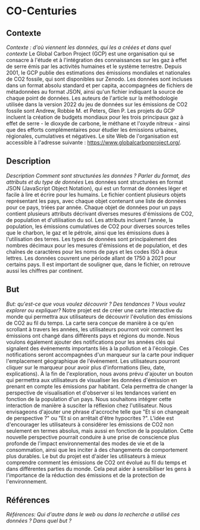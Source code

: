 # CO-Centuries
## Contexte
*Contexte : d'où viennent les données, qui les a créées et dans quel contexte*
Le Global Carbon Project (GCP) est une organisation qui se consacre à l'étude et à l'intégration des connaissances sur les gaz à effet de serre émis par les activités humaines et le système terrestre. Depuis 2001, le GCP publie des estimations des émissions mondiales et nationales de CO2 fossile, qui sont disponibles sur Zenodo. Les données sont incluses dans un format absolu standard et per capita, accompagnées de fichiers de métadonnées au format JSON, ainsi qu'un fichier indiquant la source de chaque point de données. Les auteurs de l'article sur la méthodologie utilisée dans la version 2022 du jeu de données sur les émissions de CO2 fossile sont Andrew, Robbie M. et Peters, Glen P.
Les projets du GCP incluent la création de budgets mondiaux pour les trois principaux gaz à effet de serre - le dioxyde de carbone, le méthane et l'oxyde nitreux - ainsi que des efforts complémentaires pour étudier les émissions urbaines, régionales, cumulatives et négatives. Le site Web de l'organisation est accessible à l'adresse suivante : https://www.globalcarbonproject.org/.
## Description
*Description Comment sont structurées les données ? Parler du format, des attributs et du type de données*
Les données sont structurées en format JSON (JavaScript Object Notation), qui est un format de données léger et facile à lire et écrire pour les humains. Le fichier contient plusieurs objets représentant les pays, avec chaque objet contenant une liste de données pour ce pays, triées par année.
Chaque objet de données pour un pays contient plusieurs attributs décrivant diverses mesures d'émissions de CO2, de population et d'utilisation du sol. Les attributs incluent l'année, la population, les émissions cumulatives de CO2 pour diverses sources telles que le charbon, le gaz et le pétrole, ainsi que les émissions dues à l'utilisation des terres.
Les types de données sont principalement des nombres décimaux pour les mesures d'émissions et de population, et des chaînes de caractères pour les noms de pays et les codes ISO à deux lettres. Les données couvrent une période allant de 1750 à 2021 pour certains pays.
Il est important de souligner que, dans le fichier, on retrouve aussi les chiffres par continent.
## But
*But: qu'est-ce que vous voulez découvrir ? Des tendances ? Vous voulez explorer ou expliquer?*
Notre projet est de créer une carte interactive du monde qui permettra aux utilisateurs de découvrir l'évolution des émissions de CO2 au fil du temps. La carte sera conçue de manière à ce qu'en scrollant à travers les années, les utilisateurs pourront voir comment les émissions ont changé dans différents pays et régions du monde.
Nous voulons également ajouter des notifications pour les années clés qui signalent des événements importants liés à la pollution et à l'écologie. Ces notifications seront accompagnées d'un marqueur sur la carte pour indiquer l'emplacement géographique de l'événement. Les utilisateurs pourront cliquer sur le marqueur pour avoir plus d'informations (lieu, date, explications).
À la fin de l'exploration, nous avons prévu d'ajouter un bouton qui permettra aux utilisateurs de visualiser les données d'émission en prenant en compte les émissions par habitant. Cela permettra de changer la perspective de visualisation et d'observer si les tendances varient en fonction de la population d'un pays. Nous souhaitons intégrer cette interaction de manière à susciter la réflexion chez l'utilisateur. Nous envisageons d'ajouter une phrase d'accroche telle que "Et si on changeait de perspective ?" ou "Et si on arrêtait d'être hypocrites ?". L'idée est d'encourager les utilisateurs à considérer les émissions de CO2 non seulement en termes absolus, mais aussi en fonction de la population. Cette nouvelle perspective pourrait conduire à une prise de conscience plus profonde de l'impact environnemental des modes de vie et de la consommation, ainsi que les inciter à des changements de comportement plus durables.
Le but du projet est d'aider les utilisateurs à mieux comprendre comment les émissions de CO2 ont évolué au fil du temps et dans différentes parties du monde. Cela peut aider à sensibiliser les gens à l'importance de la réduction des émissions et de la protection de l'environnement.
## Références
*Références: Qui d'autre dans le web ou dans la recherche a utilisé ces données ? Dans quel but ?*
